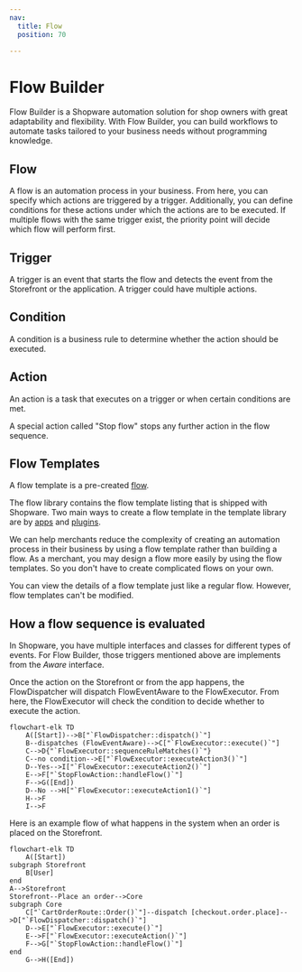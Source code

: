 ```yaml
---
nav:
  title: Flow
  position: 70

---
```


# Flow Builder

Flow Builder is a Shopware automation solution for shop owners with great adaptability and flexibility. With Flow Builder, you can build workflows to automate tasks tailored to your business needs without programming knowledge.

## Flow

A flow is an automation process in your business. From here, you can specify which actions are triggered by a trigger. Additionally, you can define conditions for these actions under which the actions are to be executed. If multiple flows with the same trigger exist, the priority point will decide which flow will perform first.

## Trigger

A trigger is an event that starts the flow and detects the event from the Storefront or the application. A trigger could have multiple actions.

## Condition

A condition is a business rule to determine whether the action should be executed.

## Action

An action is a task that executes on a trigger or when certain conditions are met.

A special action called "Stop flow" stops any further action in the flow sequence.

## Flow Templates

A flow template is a pre-created [flow](#flow).

The flow library contains the flow template listing that is shipped with Shopware. Two main ways to create a flow template in the template library are by [apps](../../guides/plugins/plugins/framework/flow/) and [plugins](../../guides/plugins/apps/flow-builder/).

We can help merchants reduce the complexity of creating an automation process in their business by using a flow template rather than building a flow. As a merchant, you may design a flow more easily by using the flow templates. So you don't have to create complicated flows on your own.

You can view the details of a flow template just like a regular flow. However, flow templates can't be modified.

## How a flow sequence is evaluated

In Shopware, you have multiple interfaces and classes for different types of events. For Flow Builder, those triggers mentioned above are implements from the *Aware* interface.

Once the action on the Storefront or from the app happens, the FlowDispatcher will dispatch FlowEventAware to the FlowExecutor. From here, the FlowExecutor will check the condition to decide whether to execute the action.

```mermaid
flowchart-elk TD
    A([Start])-->B["`FlowDispatcher::dispatch()`"]
    B--dispatches (FlowEventAware)-->C["`FlowExecutor::execute()`"]
    C-->D{"`FlowExecutor::sequenceRuleMatches()`"}
    C--no condition-->E["`FlowExecutor::executeAction3()`"]
    D--Yes-->I["`FlowExecutor::executeAction2()`"]    
    E-->F["`StopFlowAction::handleFlow()`"]
    F-->G([End])
    D--No -->H["`FlowExecutor::executeAction1()`"]
    H-->F
    I-->F
```

Here is an example flow of what happens in the system when an order is placed on the Storefront.

```mermaid
flowchart-elk TD
    A([Start])
subgraph Storefront
    B[User]
end
A-->Storefront
Storefront--Place an order-->Core
subgraph Core
    C["`CartOrderRoute::Order()`"]--dispatch [checkout.order.place]-->D["`FlowDispatcher::dispatch()`"]
    D-->E["`FlowExecutor::execute()`"]
    E-->F["`FlowExecutor::executeAction()`"]
    F-->G["`StopFlowAction::handleFlow()`"]
end
    G-->H([End])
```
